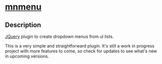 [mnmenu](http://www.marcnuri.com/)
===================================

Description
-----------
[JQuery](http://jquery.com/) plugin to create dropdown menus from ul lists.

This is a very simple and straightforward plugin. It's still a work in progress project
with more features to come, so check for updates to see what's new in upcoming versions.
